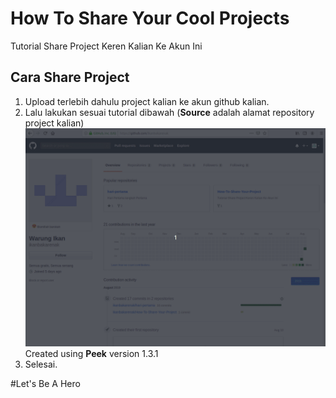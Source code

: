 # How To Share Your Cool Projects
Tutorial Share Project Keren Kalian Ke Akun Ini

## Cara Share Project
1. Upload terlebih dahulu project kalian ke akun github kalian.
2. Lalu lakukan sesuai tutorial dibawah (**Source** adalah alamat repository project kalian)
![screen](https://github.com/ikanbakarenak/How-To-Share-Your-Project/blob/master/Asset/Request.gif)
Created using **Peek** version 1.3.1
3. Selesai.

#Let's Be A Hero
